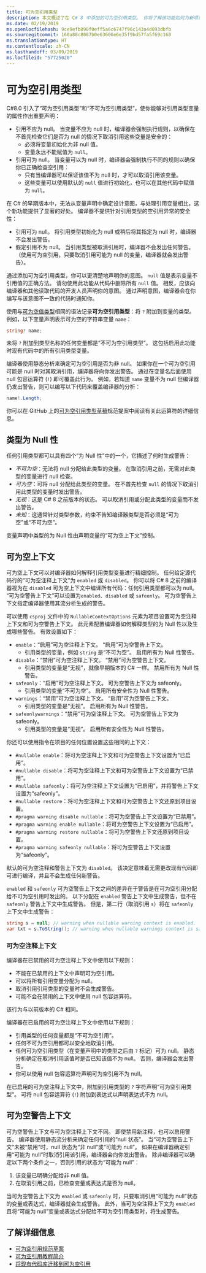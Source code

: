 ```yaml
---
title: 可为空引用类型
description: 本文概述了在 C# 8 中添加的可为空引用类型。 你将了解该功能如何为新项目和现有项目提供针对空引用异常的安全性。
ms.date: 02/19/2019
ms.openlocfilehash: 9ce9efb890f0eff5a6c6747f96c143a4d093dbfb
ms.sourcegitcommit: 160a88c8087b0e63606e6e35f9bd57fa5f69c168
ms.translationtype: HT
ms.contentlocale: zh-CN
ms.lasthandoff: 03/09/2019
ms.locfileid: "57725020"
---
```

# <a name="nullable-reference-types"></a>可为空引用类型

C#8.0 引入了“可为空引用类型”和“不可为空引用类型”，使你能够对引用类型变量的属性作出重要声明：

- 引用不应为 null。 当变量不应为 null 时，编译器会强制执行规则，以确保在不首先检查它们是否为 null 的情况下取消引用这些变量是安全的：
  - 必须将变量初始化为非 null 值。
  - 变量永远不能赋值为 `null`。
- 引用可为 null。 当变量可以为 null 时，编译器会强制执行不同的规则以确保你已正确检查空引用：
  - 只有当编译器可以保证该值不为 null 时，才可以取消引用该变量。
  - 这些变量可以使用默认的 `null` 值进行初始化，也可以在其他代码中赋值为 `null`。

在 C# 的早期版本中，无法从变量声明中确定设计意图，与处理引用变量相比，这个新功能提供了显著的好处。 编译器不提供针对引用类型的空引用异常的安全性：

- 引用可为 null。 将引用类型初始化为 null 或稍后将其指定为 null 时，编译器不会发出警告。
- 假定引用不为 null。 当引用类型被取消引用时，编译器不会发出任何警告。 （使用可为空引用，只要取消引用可能为 null 的变量，编译器就会发出警告）。

通过添加可为空引用类型，你可以更清楚地声明你的意图。 `null` 值是表示变量不引用值的正确方法。 请勿使用此功能从代码中删除所有 `null` 值。 相反，应该向编译器和其他读取代码的开发人员声明你的意图。 通过声明意图，编译器会在你编写与该意图不一致的代码时通知你。

使用与[可为空值类型](programming-guide/nullable-types/index.md)相同的语法记录**可为空引用类型**：将 `?` 附加到变量的类型。 例如，以下变量声明表示可为空的字符串变量 `name`：

```csharp
string? name;
```

未将 `?` 附加到类型名称的任何变量都是“不可为空引用类型”。 这包括启用此功能时现有代码中的所有引用类型变量。

编译器使用静态分析来确定可为空引用是否为非 null。 如果你在一个可为空引用可能是 null 时对其取消引用，编译器将向你发出警告。 通过在变量名后面使用 null 包容运算符 (`!`) 即可覆盖此行为。 例如，若知道 `name` 变量不为 null 但编译器仍发出警告，则可以编写以下代码来覆盖编译器的分析：

```csharp
name!.Length;
```

你可以在 GitHub 上的[可为空引用类型草稿](../../_csharplang/proposals/csharp-8.0/nullable-reference-types-specification.md#the-null-forgiving-operator)规范提案中阅读有关此运算符的详细信息。

## <a name="nullability-of-types"></a>类型为 Null 性

任何引用类型都可以具有四个“为 Null 性”中的一个，它描述了何时生成警告：

- *不可为空*：无法将 null 分配给此类型的变量。 在取消引用之前，无需对此类型的变量进行 null 检查。
- *可为空*：可将 null 分配给此类型的变量。 在不首先检查 `null` 的情况下取消引用此类型的变量时发出警告。
- *无视*：这是 C# 8 之前版本的状态。 可以取消引用或分配此类型的变量而不发出警告。
- *未知*：这通常针对类型参数，约束不告知编译器类型是否必须是“可为空”或“不可为空”。

变量声明中类型的为 Null 性由声明变量的“可为空上下文”控制。

## <a name="nullable-contexts"></a>可为空上下文

可为空上下文可以对编译器如何解释引用类型变量进行精细控制。 任何给定源代码行的“可为空注释上下文”为 `enabled` 或 `disabled`。 你可以将 C# 8 之前的编译器视为在 `disabled` 可为空上下文中编译所有代码：任何引用类型都可以为 null。 “可为空警告上下文”可以设置为`enabled`、`disabled` 或 `safeonly`。 可为空警告上下文指定编译器使用其流分析生成的警告。

可以使用 `csproj` 文件中的 `NullableContextOptions` 元素为项目设置可为空注释上下文和可为空警告上下文。 此元素配置编译器如何解释类型的为 Null 性以及生成哪些警告。 有效设置如下：

- `enable`：“启用”可为空注释上下文。 “启用”可为空警告上下文。
  - 引用类型的变量，例如 `string` 是“不可为空”。  启用所有为 Null 性警告。
- `disable`：“禁用”可为空注释上下文。 “禁用”可为空警告上下文。
  - 引用类型的变量是“无视”，就像早期版本的 C# 一样。 禁用所有为 Null 性警告。
- `safeonly`：“启用”可为空注释上下文。 可为空警告上下文为 safeonly。
  - 引用类型的变量“不可为空”。 启用所有安全性为 Null 性警告。
- `warnings`：“禁用”可为空注释上下文。 “启用”可为空警告上下文。
  - 引用类型的变量是“无视”。 启用所有为 Null 性警告。
- `safeonlywarnings`：“禁用”可为空注释上下文。 可为空警告上下文为 safeonly。
  - 引用类型的变量是“无视”。 启用所有安全性为 Null 性警告。

你还可以使用指令在项目的任何位置设置这些相同的上下文：

- `#nullable enable`：将可为空注释上下文和可为空警告上下文设置为“已启用”。
- `#nullable disable`：将可为空注释上下文和可为空警告上下文设置为“已禁用”。
- `#nullable safeonly`：将可为空注释上下文设置为“已启用”，并将警告上下文设置为“safeonly”。
- `#nullable restore`：将可为空注释上下文和可为空警告上下文还原到项目设置。
- `#pragma warning disable nullable`：将可为空警告上下文设置为“已禁用”。
- `#pragma warning enable nullable`：将可为空警告上下文设置为“已启用”。
- `#pragma warning restore nullable`：将可为空警告上下文还原到项目设置。
- `#pragma warning safeonly nullable`：将可为空警告上下文设置为“safeonly”。

默认的可为空注释和警告上下文为 `disabled`。 该决定意味着无需更改现有代码即可进行编译，并且不会生成任何新警告。

`enabled` 和 `safeonly` 可为空警告上下文之间的差异在于警告是在可为空引用分配给不可为空引用时发出的。 以下分配在 `enabled` 警告上下文中生成警告，但不在 `safeonly` 警告上下文中生成警告。 但是，第二行（取消引用 `s`）将在 `safeonly` 上下文中生成警告：

```csharp
string s = null; // warning when nullable warning context is enabled.
var txt = s.ToString(); // warning when nullable warnings context is safeonly, or enabled.
```

### <a name="nullable-annotation-context"></a>可为空注释上下文

编译器在已禁用的可为空注释上下文中使用以下规则：

- 不能在已禁用的上下文中声明可为空引用。
- 可以将所有引用变量分配为 null。
- 取消引用引用类型的变量时不会生成警告。
- 可能不会在禁用的上下文中使用 null 包容运算符。

该行为与以前版本的 C# 相同。

编译器在已启用的可为空注释上下文中使用以下规则：

- 引用类型的任何变量都是“不可为空引用”。
- 任何不可为空引用都可以安全地取消引用。
- 任何可为空引用类型（在变量声明中的类型之后由 `?` 标记）可为 null。 静态分析确定在取消引用该值时是否已知该值不为 null。 否则，编译器会发出警告。
- 你可以使用 null 包容运算符声明可为空引用不为 null。

在已启用的可为空注释上下文中，附加到引用类型的 `?` 字符声明“可为空引用类型”。 可将 null 包容运算符 (`!`) 附加到表达式以声明表达式不为 null。

## <a name="nullable-warning-context"></a>可为空警告上下文

可为空警告上下文与可为空注释上下文不同。 即使禁用新注释，也可以启用警告。 编译器使用静态流分析来确定任何引用的“null 状态”。 当“可为空警告上下文”未被“禁用”时，null 状态为“非 null”或“可能为 null”。 如果在编译器确定引用“可能为 null”时取消引用该引用，编译器会向你发出警告。 除非编译器可以确定以下两个条件之一，否则引用的状态为“可能为 null”：

1. 该变量已明确分配给非 null 值。
1. 在取消引用之前，已检查变量或表达式是否为 null。

当可为空警告上下文为 `enabled` 或 `safeonly` 时，只要取消引用“可能为 null”状态的变量或表达式，编译器就会生成警告。 此外，当可为空注释上下文为 `enabled` 且将“可能为 null”变量或表达式分配给不可为空引用类型时，将生成警告。

## <a name="learn-more"></a>了解详细信息

- [可为空引用规范草案](https://github.com/dotnet/csharplang/blob/master/proposals/csharp-8.0/nullable-reference-types-specification.md)
- [可为空引用教程简介](tutorials/nullable-reference-types.md)
- [将现有代码库迁移到可为空引用](tutorials/upgrade-to-nullable-references.md)
